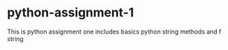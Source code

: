 # python-assignment-1
This is python assignment one includes basics python string methods and f string
